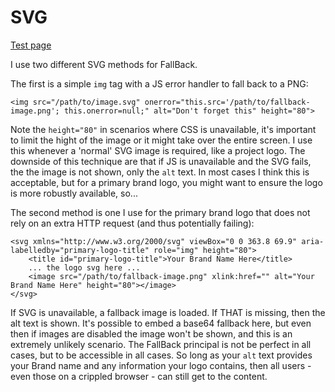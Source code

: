 SVG
===

[Test page](https://fall-back.github.io/dev/svg/)

I use two different SVG methods for FallBack.

The first is a simple `img` tag with a JS error handler to fall back to a PNG:

```
<img src="/path/to/image.svg" onerror="this.src='/path/to/fallback-image.png'; this.onerror=null;" alt="Don't forget this" height="80">
```

Note the `height="80"` in scenarios where CSS is unavailable, it's important to limit the hight of the image or it might take over the entire screen.
I use this whenever a 'normal' SVG image is required, like a project logo.
The downside of this technique are that if JS is unavailable and the SVG fails, the the image is not shown, only the `alt` text.
In most cases I think this is acceptable, but for a primary brand logo, you might want to ensure the logo is more robustly available, so...

The second method is one I use for the primary brand logo that does not rely on an extra HTTP request (and thus potentially failing):

```
<svg xmlns="http://www.w3.org/2000/svg" viewBox="0 0 363.8 69.9" aria-labelledby="primary-logo-title" role="img" height="80">
    <title id="primary-logo-title">Your Brand Name Here</title>
    ... the logo svg here ...
    <image src="/path/to/fallback-image.png" xlink:href="" alt="Your Brand Name Here" height="80"></image>
</svg>
```

If SVG is unavailable, a fallback image is loaded. If THAT is missing, then the alt text is shown.
It's possible to embed a base64 fallback here, but even then if images are disabled the image won't be shown, and this is an extremely unlikely scenario.
The FallBack principal is not be perfect in all cases, but to be accessible in all cases.
So long as your `alt` text provides your Brand name and any information your logo contains, then all users - even those on a crippled browser - can still get to the content.


